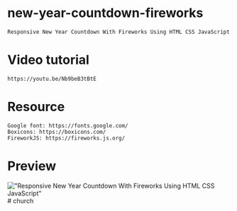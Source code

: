 # new-year-countdown-fireworks

    Responsive New Year Countdown With Fireworks Using HTML CSS JavaScript

# Video tutorial

    https://youtu.be/Nb9beB3tBtE

# Resource

    Google font: https://fonts.google.com/
    Boxicons: https://boxicons.com/
    FireworkJS: https://fireworks.js.org/

# Preview

!["Responsive New Year Countdown With Fireworks Using HTML CSS JavaScript"](https://user-images.githubusercontent.com/67447840/147795799-4ca798b8-9230-413d-8432-b2c827e152cd.gif "Responsive New Year Countdown With Fireworks Using HTML CSS JavaScript")#   c h u r c h  
 